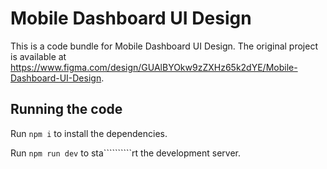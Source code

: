 
  # Mobile Dashboard UI Design

  This is a code bundle for Mobile Dashboard UI Design. The original project is available at https://www.figma.com/design/GUAlBYOkw9zZXHz65k2dYE/Mobile-Dashboard-UI-Design.

  ## Running the code

  Run `npm i` to install the dependencies.

  Run `npm run dev` to sta``````````rt the development server.
  